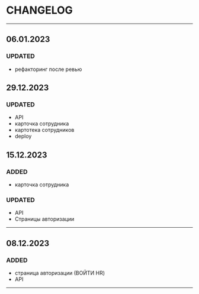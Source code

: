 # CHANGELOG

---

## 06.01.2023

### UPDATED

- рефакторинг после ревью

## 29.12.2023

### UPDATED

- API
- карточка сотрудника
- картотека сотрудников
- deploy

## 15.12.2023

### ADDED

- карточка сотрудника

### UPDATED

- API
- Страницы авторизации

---

## 08.12.2023

### ADDED

- страница авторизации (ВОЙТИ HR)
- API

---
